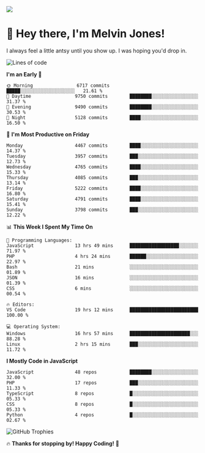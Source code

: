 ![](https://usersnap.com/blog/wp-content/uploads/2015/12/funny-cat-year2015-web-dev.gif)

# 👋 Hey there, I'm Melvin Jones!
I always feel a little antsy until you show up. I was hoping you'd drop in.

<!--START_SECTION:mrepol742-->
![Lines of code](https://img.shields.io/badge/From%20Hello%20World%20I%27ve%20Written-22.7%20million%20lines%20of%20code-blue)

**I'm an Early 🐤** 

```text
🌞 Morning                6717 commits        █████░░░░░░░░░░░░░░░░░░░░   21.61 % 
🌆 Daytime                9750 commits        ████████░░░░░░░░░░░░░░░░░   31.37 % 
🌃 Evening                9490 commits        ████████░░░░░░░░░░░░░░░░░   30.53 % 
🌙 Night                  5128 commits        ████░░░░░░░░░░░░░░░░░░░░░   16.50 % 
```
📅 **I'm Most Productive on Friday** 

```text
Monday                   4467 commits        ████░░░░░░░░░░░░░░░░░░░░░   14.37 % 
Tuesday                  3957 commits        ███░░░░░░░░░░░░░░░░░░░░░░   12.73 % 
Wednesday                4765 commits        ████░░░░░░░░░░░░░░░░░░░░░   15.33 % 
Thursday                 4085 commits        ███░░░░░░░░░░░░░░░░░░░░░░   13.14 % 
Friday                   5222 commits        ████░░░░░░░░░░░░░░░░░░░░░   16.80 % 
Saturday                 4791 commits        ████░░░░░░░░░░░░░░░░░░░░░   15.41 % 
Sunday                   3798 commits        ███░░░░░░░░░░░░░░░░░░░░░░   12.22 % 
```


📊 **This Week I Spent My Time On** 

```text
💬 Programming Languages: 
JavaScript               13 hrs 49 mins      ██████████████████░░░░░░░   71.97 % 
PHP                      4 hrs 24 mins       ██████░░░░░░░░░░░░░░░░░░░   22.97 % 
Bash                     21 mins             ░░░░░░░░░░░░░░░░░░░░░░░░░   01.89 % 
JSON                     16 mins             ░░░░░░░░░░░░░░░░░░░░░░░░░   01.39 % 
CSS                      6 mins              ░░░░░░░░░░░░░░░░░░░░░░░░░   00.54 % 

🔥 Editors: 
VS Code                  19 hrs 12 mins      █████████████████████████   100.00 % 

💻 Operating System: 
Windows                  16 hrs 57 mins      ██████████████████████░░░   88.28 % 
Linux                    2 hrs 15 mins       ███░░░░░░░░░░░░░░░░░░░░░░   11.72 % 
```

**I Mostly Code in JavaScript** 

```text
JavaScript               48 repos            ████████░░░░░░░░░░░░░░░░░   32.00 % 
PHP                      17 repos            ███░░░░░░░░░░░░░░░░░░░░░░   11.33 % 
TypeScript               8 repos             █░░░░░░░░░░░░░░░░░░░░░░░░   05.33 % 
CSS                      8 repos             █░░░░░░░░░░░░░░░░░░░░░░░░   05.33 % 
Python                   4 repos             █░░░░░░░░░░░░░░░░░░░░░░░░   02.67 % 
```




<!--END_SECTION:mrepol742-->

![GitHub Trophies](https://github-profile-trophy.vercel.app/?username=mrepol742&theme=dracula)

🔥 **Thanks for stopping by! Happy Coding!** 🚀
